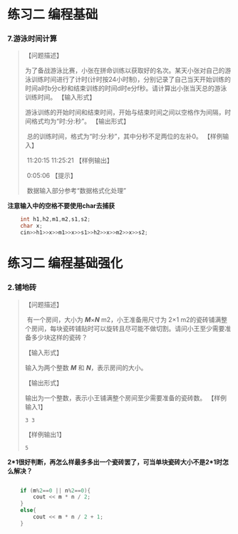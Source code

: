 # 练习二 编程基础

###  7.游泳时间计算

> 【问题描述】
>
> ​    为了备战游泳比赛，小张在拼命训练以获取好的名次。某天小张对自己的游泳训练时间进行了计时(计时按24小时制)，分别记录了自己当天开始训练的时间a时b分c秒和结束训练的时间d时e分f秒。请计算出小张当天总的游泳训练时间。
> 【输入形式】
>
> ​    游泳训练的开始时间和结束时间，开始与结束时间之间以空格作为间隔，时间格式均为“时:分:秒”。
> 【输出形式】
>
> ​    总的训练时间，格式为“时:分:秒”，其中分秒不足两位的左补0。
> 【样例输入】
>
> ​    11:20:15 11:25:21
> 【样例输出】
>
> ​    0:05:06
> 【提示】
>
> ​    数据输入部分参考“数据格式化处理”

**注意输入中的空格不要使用char去捕获**

```CPP
    int h1,h2,m1,m2,s1,s2;
    char x;
    cin>>h1>>x>>m1>>x>>s1>>h2>>x>>m2>>x>>s2;
```

# 练习二 编程基础强化

### 2.铺地砖

> 【问题描述】
>
> ​    有一个房间，大小为 ***M***×***N*** m2，小王准备用尺寸为 2×1 m2的瓷砖铺满整个房间，每块瓷砖铺贴时可以旋转且尽可能不做切割。请问小王至少需要准备多少块这样的瓷砖？
>
> 【输入形式】
>
>    输入为两个整数 ***M*** 和 ***N***，表示房间的大小。
>
> 【输出形式】
>
>    输出为一个整数，表示小王铺满整个房间至少需要准备的瓷砖数。
> 【样例输入1】
>
> ```
> 3 3
> ```
>
> 【样例输出1】
>
> ```
> 5
> ```

**2\*1很好判断，再怎么样最多多出一个瓷砖罢了，可当单块瓷砖大小不是2*1时怎么解决？**

```CPP

	if (m%2==0 || n%2==0){
		cout << m * n / 2;
	}
	else{
		cout << m * n / 2 + 1;
	}

```

